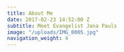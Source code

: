 ```yaml
---
title: About Me
date: 2017-02-23 14:52:00 Z
subtitle: Meet Evangelist Jana Pauls
image: "/uploads/IMG_0005.jpg"
navigation_weight: 4
---
```


